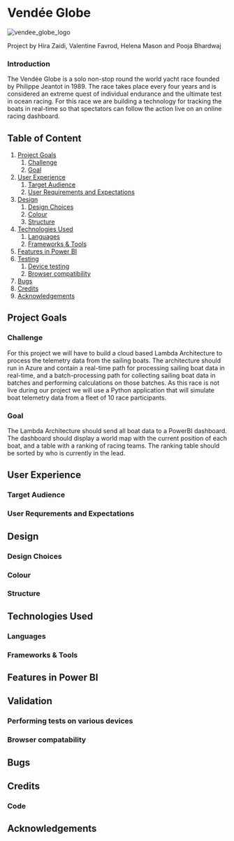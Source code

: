 # Vendée Globe 


![vendee_globe_logo](https://user-images.githubusercontent.com/98779723/186888333-b800131f-8713-4bc0-a199-22d76a705ad9.jpg)


Project by Hira Zaidi, Valentine Favrod, Helena Mason and Pooja Bhardwaj

### Introduction
The Vendée Globe is a solo non-stop round the world yacht race founded by Philippe Jeantot in 1989. The race takes place every four years and is considered an extreme
quest of individual endurance and the ultimate test in ocean racing. For this race we are building a technology for tracking the boats in real-time so that spectators
can follow the action live on an online racing dashboard.



## Table of Content

1. [Project Goals](#project-goals)
    1. [Challenge](#challenge)
    2. [Goal](#goal)
2. [User Experience](#user-experience)
    1. [Target Audience](#target-audience)
    2. [User Requirements and Expectations](#user-requrements-and-expectations)
3. [Design](#design)
    1. [Design Choices](#design-choices)
    2. [Colour](#colours)
    3. [Structure](#structure)
4. [Technologies Used](#technologies-used)
    1. [Languages](#languages)
    2. [Frameworks & Tools](#frameworks-&-tools)
5. [Features in Power BI](#features)
6. [Testing](#validation)
    1. [Device testing](#performing-tests-on-various-devices)
    2. [Browser compatibility](#browser-compatability)
8. [Bugs](#Bugs)
9. [Credits](#credits)
10. [Acknowledgements](#acknowledgements)

## Project Goals 


### Challenge
For this project we will have to build a cloud based Lambda Architecture to process the telemetry data from the sailing boats. 
The architecture should run in Azure and contain a real-time path for processing sailing boat data in real-time, and a batch-processing path for collecting sailing
boat data in batches and performing calculations on those batches. As this race is not live during our project we will use a Python application that will simulate boat 
telemetry data from a fleet of 10 race participants.


### Goal
The Lambda Architecture should send all boat data to a PowerBI dashboard. The dashboard should display a world map with the current position of each boat, and a table
with a ranking of racing teams. The ranking table should be sorted by who is currently in the lead.


## User Experience



### Target Audience

### User Requrements and Expectations

## Design

### Design Choices


### Colour



### Structure




## Technologies Used

### Languages


### Frameworks & Tools



## Features in Power BI



## Validation



### Performing tests on various devices 


### Browser compatability



## Bugs


## Credits

### Code




## Acknowledgements
